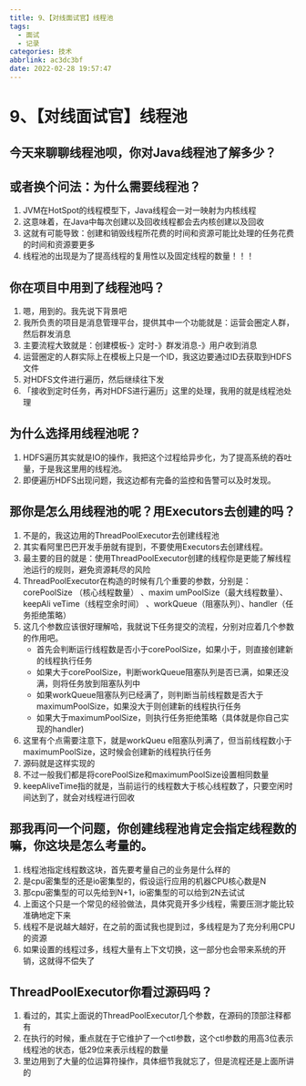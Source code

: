 ```yaml
---
title: 9、【对线面试官】线程池
tags:
  - 面试
  - 记录
categories: 技术
abbrlink: ac3dc3bf
date: 2022-02-28 19:57:47
---
```

# 9、【对线面试官】线程池

## 今天来聊聊线程池呗，你对Java线程池了解多少？

## 或者换个问法：为什么需要线程池？

1. JVM在HotSpot的线程模型下，Java线程会一对一映射为内核线程
2. 这意味着，在Java中每次创建以及回收线程都会去内核创建以及回收
3. 这就有可能导致：创建和销毁线程所花费的时间和资源可能比处理的任务花费的时间和资源要更多
4. 线程池的出现是为了提高线程的复用性以及固定线程的数量！！！

## 你在项目中用到了线程池吗？

1. 嗯，用到的。我先说下背景吧
2. 我所负责的项目是消息管理平台，提供其中一个功能就是：运营会圈定人群，然后群发消息
3. 主要流程大致就是：创建模板-》定时-》群发消息-》用户收到消息
4. 运营圈定的人群实际上在模板上只是一个ID，我这边要通过ID去获取到HDFS文件
5. 对HDFS文件进行遍历，然后继续往下发
6. 「接收到定时任务，再对HDFS进行遍历」这里的处理，我用的就是线程池处理

## 为什么选择用线程池呢？

1. HDFS遍历其实就是IO的操作，我把这个过程给异步化，为了提高系统的吞吐量，于是我这里用的线程池。
2. 即便遍历HDFS出现问题，我这边都有完备的监控和告警可以及时发现。

## 那你是怎么用线程池的呢？用Executors去创建的吗？

1. 不是的，我这边用的ThreadPoolExecutor去创建线程池
2. 其实看阿里巴巴开发手册就有提到，不要使用Executors去创建线程。
3. 最主要的目的就是：使用ThreadPoolExecutor创建的线程你是更能了解线程池运行的规则，避免资源耗尽的风险
4. ThreadPoolExecutor在构造的时候有几个重要的参数，分别是：
   corePoolSize （核心线程数量） 、maxim umPoolSize（最大线程数量）、keepAli veTime（线程空余时间） 、workQueue（阻塞队列）、handler（任务拒绝策略）
5. 这几个参数应该很好理解哈，我就说下任务提交的流程，分别对应着几个参数的作用吧。
   - 首先会判断运行线程数是否小于corePoolSize，如果小于，则直接创建新的线程执行任务
   - 如果大于corePoolSize，判断workQueue阻塞队列是否已满，如果还没满，则将任务放到阻塞队列中
   - 如果workQueue阻塞队列已经满了，则判断当前线程数是否大于maximumPoolSize，如果没大于则创建新的线程执行任务
   - 如果大于maximumPoolSize，则执行任务拒绝策略（具体就是你自己实现的handler)
6. 这里有个点需要注意下，就是workQueu e阻塞队列满了，但当前线程数小于maximumPoolSize，这时候会创建新的线程执行任务
7. 源码就是这样实现的
8. 不过一般我们都是将corePoolSize和maximumPoolSize设置相同数量
9. keepAliveTime指的就是，当前运行的线程数大于核心线程数了，只要空闲时间达到了，就会对线程进行回收

## 那我再问一个问题，你创建线程池肯定会指定线程数的嘛，你这块是怎么考量的。

1. 线程池指定线程数这块，首先要考量自己的业务是什么样的
2. 是cpu密集型的还是io密集型的，假设运行应用的机器CPU核心数是N
3. 那cpu密集型的可以先给到N+1，io密集型的可以给到2N去试试
4. 上面这个只是一个常见的经验做法，具体究竟开多少线程，需要压测才能比较准确地定下来
5. 线程不是说越大越好，在之前的面试我也提到过，多线程是为了充分利用CPU的资源
6. 如果设置的线程过多，线程大量有上下文切换，这一部分也会带来系统的开销，这就得不偿失了

## ThreadPoolExecutor你看过源码吗？

1. 看过的，其实上面说的ThreadPoolExecutor几个参数，在源码的顶部注释都有
2. 在执行的时候，重点就在于它维护了一个ctl参数，这个ctl参数的用高3位表示线程池的状态，低29位来表示线程的数量
3. 里边用到了大量的位运算符操作，具体细节我就忘了，但是流程还是上面所讲的


